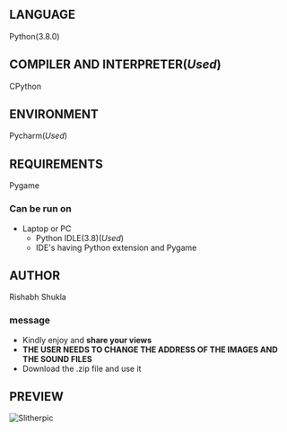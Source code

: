 
## LANGUAGE
Python(3.8.0)

## COMPILER AND INTERPRETER(*Used*)
CPython

## ENVIRONMENT
Pycharm(*Used*)

## REQUIREMENTS
Pygame

### Can be run on
* Laptop or PC
    * Python IDLE(3.8)(*Used*)
    * IDE's having Python extension and Pygame

## AUTHOR
Rishabh Shukla

### message

* Kindly enjoy and **share your views**
* **THE USER NEEDS TO CHANGE THE ADDRESS OF THE IMAGES AND THE SOUND FILES**
* Download the .zip file and use it
## PREVIEW
![Slitherpic](https://user-images.githubusercontent.com/42274135/71083315-befa5f80-21b8-11ea-9036-79fd9a34a255.PNG)

